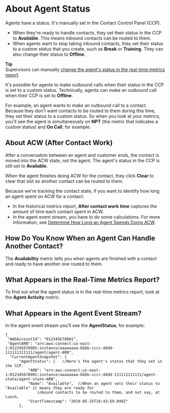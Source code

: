 # About Agent Status<a name="metrics-agent-status"></a>

Agents have a status\. It's manually set in the Contact Control Panel \(CCP\)\. 
+ When they're ready to handle contacts, they set their status in the CCP to **Available**\. This means inbound contacts can be routed to them\.
+ When agents want to stop taking inbound contacts, they set their status to a custom status that you create, such as **Break** or **Training**\. They can also change their status to **Offline**\.

**Tip**  
Supervisors can manually [change the agent's status in the real\-time metrics report](rtm-change-agent-activity-state.md)\. 

It's possible for agents to make outbound calls when their status in the CCP is set to a custom status\. Technically, agents can make an outbound call when their CCP is set to **Offline**\. 

For example, an agent wants to make an outbound call to a contact\. Because they don't want contacts to be routed to them during this time, they set their status to a custom status\. So when you look at your metrics, you'll see the agent is simultaneously on **NPT** \(the metric that indicates a custom status\) and **On Call**, for example\.

## About ACW \(After Contact Work\)<a name="agent-status-acw"></a>

After a conversation between an agent and customer ends, the contact is moved into the ACW state, not the agent\. The agent's status in the CCP is still set to **Available**\. 

When the agent finishes doing ACW for the contact, they click **Clear** to clear that slot so another contact can be routed to them\.

Because we're tracking the contact state, if you want to identify how long an agent spent on ACW for a contact:
+ In the historical metrics report, **After contact work time** captures the amount of time each contact spent in ACW\.
+ In the agent event stream, you have to do some calculations\. For more information, see [Determine How Long an Agent Spends Doing ACW](determine-acw-time.md)\.

## How Do You Know When an Agent Can Handle Another Contact?<a name="agent-availability"></a>

The **Availability** metric tells you when agents are finished with a contact and ready to have another one routed to them\.

## What Appears in the Real\-Time Metrics Report?<a name="agent-status-rtm.title"></a>

To find out what the agent status is in the real\-time metrics report, look at the **Agent Activity** metric\.

## What Appears in the Agent Event Stream?<a name="agent-status-in-agent-event-stream"></a>

In the agent event stream you'll see the **AgentStatus**, for example: 

```
{
 "AWSAccountId": "012345678901",
 "AgentARN": "arn:aws:connect:us-east-1:012345678901:instance/aaaaaaaa-bbbb-cccc-dddd-111111111111/agent/agent-ARN",
  "CurrentAgentSnapshot": {
      "AgentStatus": {   //Here's the agent's status that they set in the CCP.  
          "ARN": "arn:aws:connect:us-east-1:012345678901:instance/aaaaaaaa-bbbb-cccc-dddd-111111111111/agent-state/agent-state-ARN",
          "Name": "Available",  //When an agent sets their status to "Available" it means they are ready for
              inbound contacts to be routed to them, and not say, at Lunch.  
          "StartTimestamp": "2019-05-25T18:43:59.049Z"
      },
```